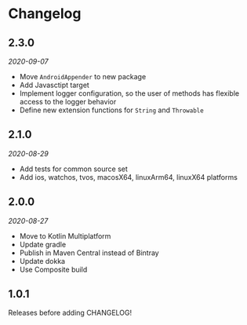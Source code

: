 Changelog
=========

2.3.0
----

_2020-09-07_

 - Move `AndroidAppender` to new package
 - Add Javasctipt target
 - Implement logger configuration, so the user of methods has flexible access to the logger behavior
 - Define new extension functions for `String` and `Throwable`

2.1.0
-----

_2020-08-29_

 - Add tests for common source set
 - Add ios, watchos, tvos, macosX64, linuxArm64, linuxX64 platforms

2.0.0
-----

_2020-08-27_

 - Move to Kotlin Multiplatform
 - Update gradle
 - Publish in Maven Central instead of Bintray
 - Update dokka
 - Use Composite build


1.0.1
-----

Releases before adding CHANGELOG!
